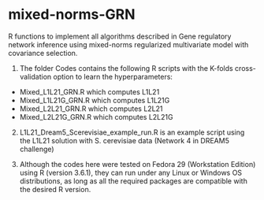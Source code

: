 # mixed-norms-GRN

R functions to implement all algorithms described in Gene regulatory network inference using mixed-norms regularized multivariate model with covariance selection.

1. The folder Codes contains the following R scripts with the K-folds cross-validation option to learn the hyperparameters:
  * Mixed_L1L21_GRN.R which computes L1L21 
  * Mixed_L1L21G_GRN.R which computes L1L21G
  * Mixed_L2L21_GRN.R which computes L2L21
  * Mixed_L2L21G_GRN.R which computes L2L21G

2. L1L21_Dream5_Scerevisiae_example_run.R is an example script using the L1L21 solution with S. cerevisiae data (Network 4 in DREAM5 challenge) 


3. Although the codes here were tested on Fedora 29 (Workstation Edition) using R (version 3.6.1), they can run under any Linux or Windows OS distributions, as long as all the required packages are compatible with the desired R version.

